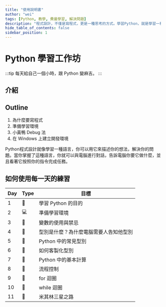 ```yaml
---
title: "使用說明書"
author: "wei"
tags: [Python, 教學, 費曼學習, 解決問題]
description: "程式設計，不僅是寫程式，更是一種思考的方式。學習Python，就是學習一種新的思考方式"
hide_table_of_contents: false
sidebar_position: 1
---
```



# Python 學習工作坊

:::tip
每天給自己一個小時，跟 Python 變麻吉。
:::



## 介紹


## Outline

1. 為什麼要寫程式
2. 準備學習環境
  1. 小黃鴨 Debug 法
  2. 在 Windows 上建立開發環境

Python程式設計就像學習一種語言，你可以用它來描述你的想法，解決你的問題。當你掌握了這種語言，你就可以與電腦進行對話，告訴電腦你要它做什麼，並且看著它按照你的指令完成任務。

## 如何使用每一天的練習

| Day | Type | 目標                                 |
| --- | ---- | -------------------------------------- |
| 1   | 🧠 | 學習 Python 的目的                |
| 2   | 💻 | 準備學習環境                     |
| 3   | 🧠 | 變數的使用與禁忌               |
| 4   | 🧠 | 型別是什麼？為什麼電腦需要人告知他型別 |
| 5   | 🧠 | Python 中的常見型別              |
| 6   | 🧠 | 如何客製化型別                  |
| 7   | 🧠 | Python 中的基本計算              |
| 8   | 🧠 | 流程控制                           |
| 9   | 🧠 | for 迴圈                             |
| 10  | 🧠 | while 迴圈                           |
| 11  | 👾 | 米其林三星之路                  |